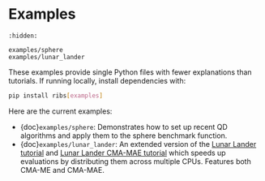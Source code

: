# Examples

```{toctree}
:hidden:

examples/sphere
examples/lunar_lander
```

These examples provide single Python files with fewer explanations than
tutorials. If running locally, install dependencies with:

```bash
pip install ribs[examples]
```

Here are the current examples:

- {doc}`examples/sphere`: Demonstrates how to set up recent QD algorithms and
  apply them to the sphere benchmark function.
- {doc}`examples/lunar_lander`: An extended version of the
  [Lunar Lander tutorial](tutorials/lunar_lander) and
  [Lunar Lander CMA-MAE tutorial](tutorials/lunar_lander_mae) which speeds up
  evaluations by distributing them across multiple CPUs. Features both CMA-ME
  and CMA-MAE.
